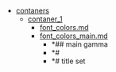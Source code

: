 - <a href = "E:\Node_projects\Node_Way\NBase\_Md\_Index\__Arch\_Md\Part_I\contaners\cat.contaners\dir.contaners.md">contaners</a>
    - <a href = "E:\Node_projects\Node_Way\NBase\_Md\_Index\__Arch\_Md\Part_I\contaners\contaner_1\cat.contaner_1\dir.contaner_1.md">contaner_1</a>
        - <a href = "E:\Node_projects\Node_Way\NBase\_Md\_Index\__Arch\_Md\Part_I\contaners\contaner_1\font_colors.md">font_colors.md</a>
        - <a href = "E:\Node_projects\Node_Way\NBase\_Md\_Index\__Arch\_Md\Part_I\contaners\contaner_1\font_colors_main.md">font_colors_main.md</a>
            - *## main gamma
            - *#
            - *# title set
    
